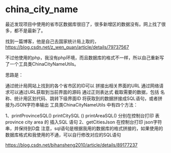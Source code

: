 # china_city_name
最近发现项目中使用的省市区数据库很旧了，很多新增区的数据没有。网上找了很多，都不是最新了。

找到一篇博客，他是自己去国家统计局上取的，https://blog.csdn.net/z_wen_quan/article/details/79737567

不过他使用的php，我没有php环境，而且数据库的格式不一样，所以自己重新写了一个工具类ChinaCityNameUtils。

思路是：

通过统计局网站上找到的各个省市区的ID可以 拼接出相关界面的URL
通过网络请求可以通过URL获取到当前界面的源码
通过正则表达式 截取需要的数据，包括 名称、统计用区划代码、跳转下级界面ID
将获取到的数据拼接成SQL语句，或者拼接为JSON字符串输出
工具类ChinaCityNameUtils 中有四个方法：

1、printProvinceSQL()   printCitySQL ()    printAreaSQL()   分别在控制台打印 表 province   city  area  的 插入SQL 语句
2、getCitiesJson 在控制台打印 json字符串，并保持到D盘
注意，sql语句是根据我用的数据库的格式拼接的，如果使用的数据库格式和我使用的不通，可以自行修改对应的SQL语句

https://blog.csdn.net/bihansheng2010/article/details/89177237
